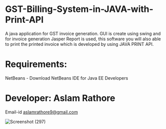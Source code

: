 # GST-Billing-System-in-JAVA-with-Print-API
A java application for GST invoice generation. GUI is create using swing and for invoice generation Jasper Report is used,
this software you will also able to print the printed invoice which is developed by using JAVA PRINT API.

# Requirements:
NetBeans - Download NetBeans IDE for Java EE Developers

# Developer: Aslam Rathore
Email-id aslamrathore9@gmail.com


![Screenshot (297)](https://user-images.githubusercontent.com/57444303/72962403-40f22f80-3dda-11ea-8594-3b7a92db527a.png)


